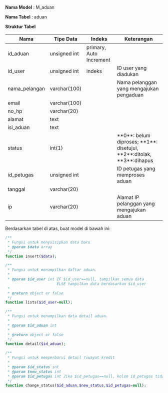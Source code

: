 **Nama Model** : M_aduan

**Nama Tabel** : aduan

**Struktur Tabel**
<table>
  <thead>
    <tr>
      <th>Nama</th>
      <th>Tipe Data</th>
      <th>Indeks</th>
      <th>Keterangan</th>
    </tr>
  </thead>
  <tbody>
    <tr>
      <td>id_aduan</td>
      <td>unsigned int</td>
      <td>primary, Auto Increment</td>
      <td></td>
    </tr>
    <tr>
      <td>id_user</td>
      <td>unsigned int</td>
      <td>indeks</td>
      <td>ID user yang diadukan</td>
    </tr>
    <tr>
      <td>nama_pelangan</td>
      <td>varchar(100)</td>
      <td></td>
      <td>Nama pelanggan yang mengajukan pengaduan</td>
    </tr>
    <tr>
      <td>email</td>
      <td>varchar(100)</td>
      <td></td>
      <td></td>
    </tr>
    <tr>
      <td>no_hp</td>
      <td>varchar(20)</td>
      <td></td>
      <td></td>
    </tr>
    <tr>
      <td>alamat</td>
      <td>text</td>
      <td></td>
      <td></td>
    </tr>
    <tr>
      <td>isi_aduan</td>
      <td>text</td>
      <td></td>
      <td></td>
    </tr>
    <tr>
      <td>status</td>
      <td>int(1)</td>
      <td></td>
      <td>**0**: belum diproses; **1**: disetujui, **2**:ditolak, **3**:dihapus</td>
    </tr>
    <tr>
      <td>id_petugas</td>
      <td>unsigned int</td>
      <td></td>
      <td>ID petugas yang memproses aduan</td>
    </tr>
    <tr>
      <td>tanggal</td>
      <td>varchar(20)</td>
      <td></td>
      <td></td>
    </tr>
    <tr>
      <td>ip</td>
      <td>varchar(20)</td>
      <td></td>
      <td>Alamat IP pelanggan yang mengajukan aduan</td>
    </tr>
  </tbody>
</table>



Berdasarkan tabel di atas, buat model di bawah ini:
```php
/**
 * Fungsi untuk menysisipkan data baru
 * @param $data array
 */
function insert($data);

/**
 * Fungsi untuk menampilkan daftar aduan.
 *
 * @param $id_user int IF $id_user==null, tampilkan semua data
                       ELSE tampilkan data berdasarkan $id_user
 *
 * @return object or false
 */
function lists($id_user=null);

/**
 * Fungsi untuk menampilkan data detail aduan.
 *
 * @param $id_aduan int
 *
 * @return object or false
 */
function detail($id_aduan);

/**
 * Fungsi untuk memperbarui detail riwayat kredit
 *
 * @param $id_status int
 * @param $new_status int
 * @param $id_petugas int Jika $id_petugas==null, kolom id_petugas tidak diupdate
 */
function change_status($id_aduan,$new_status,$id_petugas=null);
```

